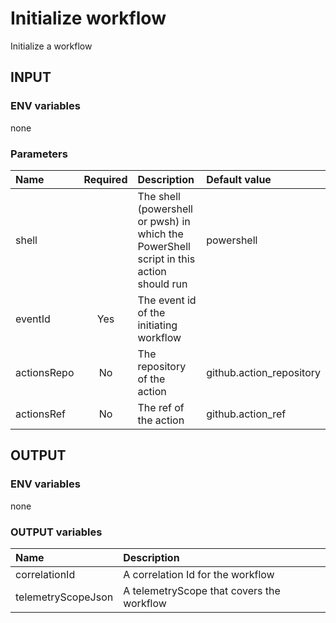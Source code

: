 # Initialize workflow

Initialize a workflow

## INPUT

### ENV variables

none

### Parameters

| Name | Required | Description | Default value |
| :-- | :-: | :-- | :-- |
| shell | | The shell (powershell or pwsh) in which the PowerShell script in this action should run | powershell |
| eventId | Yes | The event id of the initiating workflow | |
| actionsRepo | No | The repository of the action | github.action_repository |
| actionsRef | No | The ref of the action | github.action_ref |

## OUTPUT

### ENV variables

none

### OUTPUT variables

| Name | Description |
| :-- | :-- |
| correlationId | A correlation Id for the workflow |
| telemetryScopeJson | A telemetryScope that covers the workflow |
